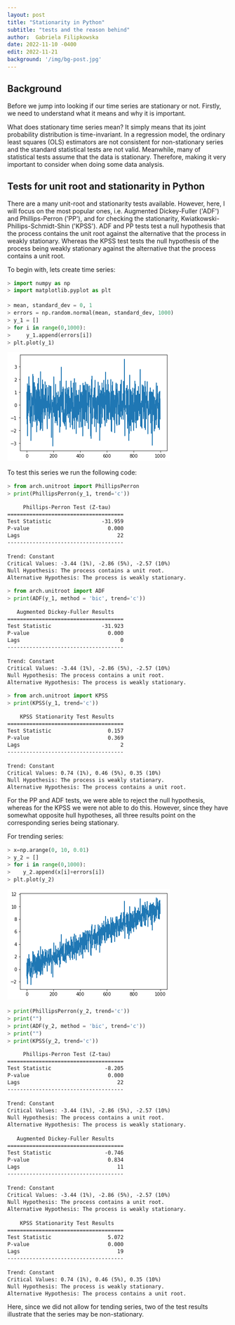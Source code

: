 ```yaml
---
layout: post
title: "Stationarity in Python"
subtitle: "tests and the reason behind"
author:  Gabriela Filipkowska
date: 2022-11-10 -0400
edit: 2022-11-21
background: '/img/bg-post.jpg'
---
```


## Background

Before we jump into looking if our time series are stationary or not. Firstly, we need to understand what it means and why it is important.

What does stationary time series mean? It simply means that its joint probability distribution is time-invariant.
In a regression model, the ordinary least squares (OLS) estimators are not consistent for non-stationary series and the standard statistical 
tests are not valid. Meanwhile, many of statistical tests assume that the data is stationary. Therefore, making it very important to consider 
when doing some data analysis.


## Tests for unit root and stationarity in Python

There are a many unit-root and stationarity tests available. However, here, I will focus on the most popular ones, i.e. Augmented Dickey-Fuller ('ADF') 
and Phillips-Perron ('PP'), and for checking the stationarity, Kwiatkowski-Phillips-Schmidt-Shin ('KPSS'). ADF and PP tests test a null hypothesis that the 
process contains the unit root against the alternative that the process in weakly stationary. Whereas the KPSS test tests the null hypothesis of the process being 
weakly stationary against the alternative that the process contains a unit root.

To begin with, lets create time series:

```python
> import numpy as np
> import matplotlib.pyplot as plt

> mean, standard_dev = 0, 1
> errors = np.random.normal(mean, standard_dev, 1000)
> y_1 = []
> for i in range(0,1000):
>     y_1.append(errors[i])  
> plt.plot(y_1)
```

    
![png](/img/posts/stationarity/constant.png)
    

To test this series we run the following code:

```python
> from arch.unitroot import PhillipsPerron
> print(PhillipsPerron(y_1, trend='c'))
```

         Phillips-Perron Test (Z-tau)    
    =====================================
    Test Statistic                -31.959
    P-value                         0.000
    Lags                               22
    -------------------------------------
    
    Trend: Constant
    Critical Values: -3.44 (1%), -2.86 (5%), -2.57 (10%)
    Null Hypothesis: The process contains a unit root.
    Alternative Hypothesis: The process is weakly stationary.
    


```python
> from arch.unitroot import ADF
> print(ADF(y_1, method = 'bic', trend='c'))
```

       Augmented Dickey-Fuller Results   
    =====================================
    Test Statistic                -31.923
    P-value                         0.000
    Lags                                0
    -------------------------------------
    
    Trend: Constant
    Critical Values: -3.44 (1%), -2.86 (5%), -2.57 (10%)
    Null Hypothesis: The process contains a unit root.
    Alternative Hypothesis: The process is weakly stationary.
    


```python
> from arch.unitroot import KPSS
> print(KPSS(y_1, trend='c'))
```

        KPSS Stationarity Test Results   
    =====================================
    Test Statistic                  0.157
    P-value                         0.369
    Lags                                2
    -------------------------------------
    
    Trend: Constant
    Critical Values: 0.74 (1%), 0.46 (5%), 0.35 (10%)
    Null Hypothesis: The process is weakly stationary.
    Alternative Hypothesis: The process contains a unit root.
    

For the PP and ADF tests, we were able to reject the null hypothesis, whereas for the KPSS we were not able to do this. 
However, since they have somewhat opposite hull hypotheses, all three results point on the corresponding series being stationary.

For trending series:

```python
> x=np.arange(0, 10, 0.01)
> y_2 = []
> for i in range(0,1000):
>    y_2.append(x[i]+errors[i])  
> plt.plot(y_2)
```


    
![png](/img/posts/stationarity/trending.png)
    



```python
> print(PhillipsPerron(y_2, trend='c'))
> print("")
> print(ADF(y_2, method = 'bic', trend='c'))
> print("")
> print(KPSS(y_2, trend='c'))
```

         Phillips-Perron Test (Z-tau)    
    =====================================
    Test Statistic                 -8.205
    P-value                         0.000
    Lags                               22
    -------------------------------------
    
    Trend: Constant
    Critical Values: -3.44 (1%), -2.86 (5%), -2.57 (10%)
    Null Hypothesis: The process contains a unit root.
    Alternative Hypothesis: The process is weakly stationary.
    
       Augmented Dickey-Fuller Results   
    =====================================
    Test Statistic                 -0.746
    P-value                         0.834
    Lags                               11
    -------------------------------------
    
    Trend: Constant
    Critical Values: -3.44 (1%), -2.86 (5%), -2.57 (10%)
    Null Hypothesis: The process contains a unit root.
    Alternative Hypothesis: The process is weakly stationary.
    
        KPSS Stationarity Test Results   
    =====================================
    Test Statistic                  5.072
    P-value                         0.000
    Lags                               19
    -------------------------------------
    
    Trend: Constant
    Critical Values: 0.74 (1%), 0.46 (5%), 0.35 (10%)
    Null Hypothesis: The process is weakly stationary.
    Alternative Hypothesis: The process contains a unit root.
    
Here, since we did not allow for tending series, two of the test results illustrate that the series may be non-stationary.